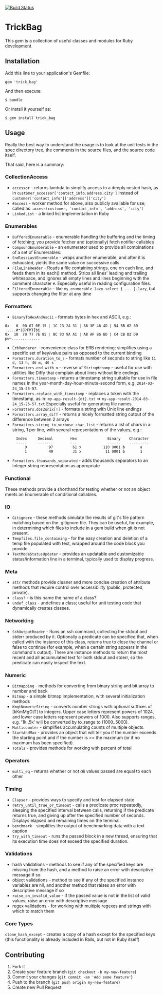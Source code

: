 [![Build Status](https://travis-ci.org/keithrbennett/trick_bag.svg?branch=master)](https://travis-ci.org/keithrbennett/trick_bag)

# TrickBag

This gem is a collection of useful classes and modules for Ruby development.


## Installation

Add this line to your application's Gemfile:

    gem 'trick_bag'

And then execute:

    $ bundle

Or install it yourself as:

    $ gem install trick_bag

## Usage

Really the best way to understand the usage is to look at the unit tests in the spec directory tree,
the comments in the source files, and the source code itself.

That said, here is a summary:

### CollectionAccess

* `accessor` - returns lambda to simplify access to a deeply nested hash, as in 
  `customer_accessor['contact_info.address.city']`
  instead of `customer['contact_info']['address']['city']`
* `#access` - worker method for above, also publicly available for use; called as:
  `access(customer, 'contact_info', 'address', 'city')` 
* `LinkedList` - a linked list implementation in Ruby

### Enumerables

* `BufferedEnumerable` - enumerable handling the buffering and the timing of fetching;
  you provide fetcher and (optionally) fetch notifier callables
* `CompoundEnumberable` - an enumerator used to provide all combinations of a set of Enumerables.
* `EndlessLastEnumerable` - wraps another enumerable, and after it is exhausted, yields the same value on successive calls
* `FileLineReader` - Reads a file containing strings, one on each line, and feeds them
  in its each() method.  Strips all lines' leading and trailing whitespace,
  and ignores all empty lines and lines beginning with the comment character `#`.
  Especially useful in reading configuration files.
* `FilteredEnumerable` - like `my_enumerable.lazy.select { ... }.lazy`, but supports changing the filter at any time

### Formatters

* `BinaryToHexAndAscii` - formats bytes in hex and ASCII, e.g.: 
```
0x   0  00 07 0E 15 | 1C 23 2A 31 | 38 3F 46 4D | 54 5B 62 69  .....#*18?FMT[bi
0x  10  70 77 7E 85 | 8C 93 9A A1 | A8 AF B6 BD | C4 CB D2 D9  pw~.............
```
* `ErbRenderer` - convenience class  for ERB rendering; simplifies using a specific set of key/value pairs
  as opposed to the current binding
* `Formatters.duration_to_s` - formats number of seconds to string like `11 d, 13 h, 46 m, 40 s`
* `Formatters.end_with_n` - reverse of `String#chomp` - 
  useful for use with utilities like Diffy that complain about lines without line endings.
* `Formatters.timestamp` - returns a timestamp string suitable for use in file names
  in the year-month-day-hour-minute-second form, e.g. `2014-03-24_15-25-57`.
* `Formatters.replace_with_timestamp` - replaces a token with the timestamp, as in:
  `my-app-result-{dt}.txt` => `my-app-result-2014-03-24_15-25-57.txt`
  Especially useful for generating file names.
* `Formatters.dos2unix[!]` - formats a string with Unix line endings
* `Formatters.array_diff` - returns a nicely formatted string output of the difference 
  between 2 arrays
* `Formatters.string_to_verbose_char_list` - returns a list of chars in a string, 1 per line,
  with several representations of the values, e.g.:
```
     Index     Decimal        Hex              Binary    Character
     -----     -------        ---              ------    ---------
         0          97         61 x          110 0001 b       a
         1          49         31 x           11 0001 b       1
```  
* `Formatters.thousands_separated` - adds thousands separators to an Integer 
  string representation as appropriate


### Functional

These methods provide a shorthand for testing whether or not an object
meets an Enumerable of conditional callables.


### IO

* `Gitignore` - these methods simulate the results of git's file pattern matching
  based on the .gitignore file. They can be useful, for example,
  in determining which files to include in a gem build when git is not present.
* `Tempfiles.file_containing` - for the easy creation and deletion of a temp file
  populated with text, wrapped around the code block you provide.
* `TextModeStatusUpdater` - provides an updatable and customizable status/information
  line in a terminal, typically used to display progress.


### Meta

* `attr` methods provide cleaner and more concise creation of attribute methods that
  require control over accessibility (public, protected, private).
* `class?` - is this name the name of a class?
* `undef_class` - undefines a class; useful for unit testing code that dynamically creates classes.


### Networking

* `SshOutputReader` - Runs an ssh command, collecting the stdout and stderr produced by it.
Optionally a predicate can be specified that, when called with the
instance of this class, returns true to close the channel or false to continue
(for example, when a certain string appears in the command's output).
There are instance methods to return the most recent and all accumulated text
for both stdout and stderr, so the predicate can easily inspect the text.


### Numeric

* `Bitmapping` - methods for converting from binary string and bit array to number and back 
* `Bitmap` - a simple bitmap implementation, with several initialization methods
* `KmgtNumericString` - converts number strings with optional suffixes of [kKmMgGtT] to integers.
  Upper case letters represent powers of 1024, and lower case letters represent powers of 1000.
  Also supports ranges, e.g. '1k..5k' will be converted by to_range to (1000..5000).
* `Multicounter` - simplifies accumulating counts of multiple objects.
* `StartAndMax` - provides an object that will tell you if the number exceeds
  the starting point and if the number is >= the maximum (or if no maximum has been specified).
* `Totals` - provides methods for working with percent of total


### Operators

* `multi_eq` - returns whether or not _all_ values passed are equal to each other


### Timing

* `Elapser` - provides ways to specify and test for elapsed state
* `retry_until_true_or_timeout` -  calls a predicate proc repeatedly,
  sleeping the specified interval between calls, returning if the predicate returns true,
  and giving up after the specified number of seconds.
  Displays elapsed and remaining times on the terminal.
* `benchmark` - simplifies the output of benchmarking data with a text caption
* `try_with_timeout` - runs the passed block in a new thread, ensuring that its execution time
  does not exceed the specified duration.
  
  
### Validations

* hash validations - methods to see if any of the specified keys are missing from the hash,
  and a method to raise an error with descriptive message if so
* object validations - method to see if any of the specified instance variables are nil, and another
  method that raises an error with descriptive message if so
* `raise_on_invalid_value` - if the passed value is not in the list of valid values, raise an error
  with descriptive message
* regex validations - for working with multiple regexes and strings with which to match them  
  
  
### Core Types

`clone_hash_except` - creates a copy of a hash except for the specified keys (this functionality
is already included in Rails, but not in Ruby itself)


## Contributing

1. Fork it
2. Create your feature branch (`git checkout -b my-new-feature`)
3. Commit your changes (`git commit -am 'Add some feature'`)
4. Push to the branch (`git push origin my-new-feature`)
5. Create new Pull Request
